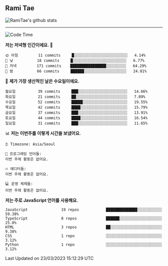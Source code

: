 ## Rami Tae

![RamiTae's github stats](https://github-readme-stats.vercel.app/api?username=RamiTae&show_icons=true&theme=tokyonight)

---
<!--START_SECTION:waka-->
![Code Time](http://img.shields.io/badge/Code%20Time-572%20hrs%2035%20mins-blue)

**저는 저녁형 인간이에요. 🦉** 

```text
🌞 아침         11 commits     █░░░░░░░░░░░░░░░░░░░░░░░░   4.14% 
🌆 낮　         18 commits     █░░░░░░░░░░░░░░░░░░░░░░░░   6.77% 
🌃 저녁         171 commits    ████████████████░░░░░░░░░   64.29% 
🌙 밤　         66 commits     ██████░░░░░░░░░░░░░░░░░░░   24.81%

```
📅 **제가 가장 생산적인 날은 수요일이에요.** 

```text
월요일          39 commits     ███░░░░░░░░░░░░░░░░░░░░░░   14.66% 
화요일          21 commits     ██░░░░░░░░░░░░░░░░░░░░░░░   7.89% 
수요일          52 commits     █████░░░░░░░░░░░░░░░░░░░░   19.55% 
목요일          42 commits     ████░░░░░░░░░░░░░░░░░░░░░   15.79% 
금요일          37 commits     ███░░░░░░░░░░░░░░░░░░░░░░   13.91% 
토요일          44 commits     ████░░░░░░░░░░░░░░░░░░░░░   16.54% 
일요일          31 commits     ███░░░░░░░░░░░░░░░░░░░░░░   11.65%

```


📊 **저는 이번주를 이렇게 시간을 보냈어요.** 

```text
⌚︎ Timezone: Asia/Seoul

💬 프로그래밍 언어들: 
이번 주에 활동은 없어요.

🔥 에디터들: 
이번 주에 활동은 없어요.

💻 운영 체제들: 
이번 주에 활동은 없어요.

```

**저는 주로 JavaScript 언어를 사용해요.** 

```text
JavaScript               19 repos            ██████████████░░░░░░░░░░░   59.38% 
TypeScript               8 repos             ██████░░░░░░░░░░░░░░░░░░░   25.0% 
HTML                     3 repos             ██░░░░░░░░░░░░░░░░░░░░░░░   9.38% 
CSS                      1 repo              ░░░░░░░░░░░░░░░░░░░░░░░░░   3.12% 
Python                   1 repo              ░░░░░░░░░░░░░░░░░░░░░░░░░   3.12%

```



 Last Updated on 23/03/2023 15:12:29 UTC
<!--END_SECTION:waka-->
